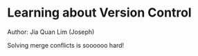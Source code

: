 # Learning about Version Control

Author: Jia Quan Lim (Joseph)

Solving merge conflicts is soooooo hard!

